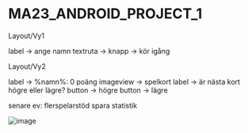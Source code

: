 # MA23_ANDROID_PROJECT_1

Layout/Vy1

label -> ange namn
textruta -> 
knapp -> kör igång

Layout/Vy2

label -> %namn%: 0 poäng
imageview -> spelkort
label -> är nästa kort högre eller lägre?
button -> högre
button -> lägre


senare ev:
	flerspelarstöd
	spara statistik



![image](https://github.com/blexter/MA23_ANDROID_PROJECT_1/assets/37409960/5c4590c2-df11-46a7-876a-115f5b79702b)
